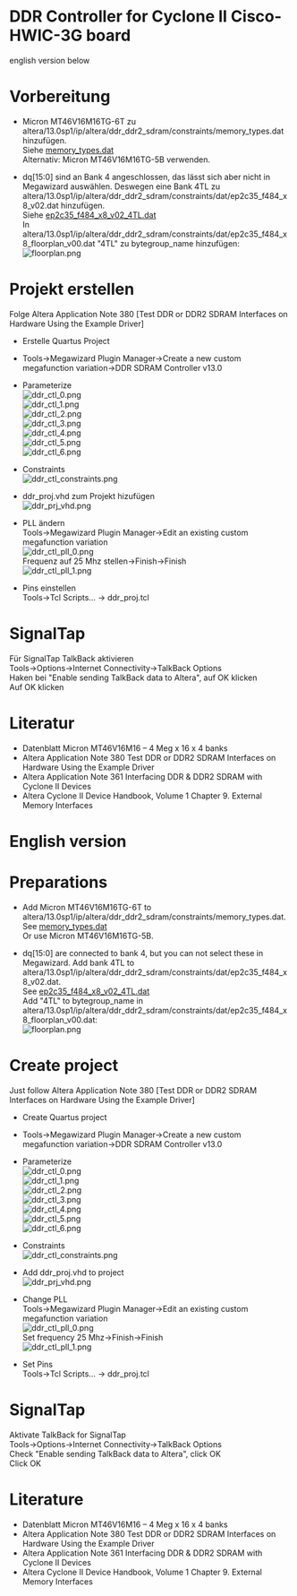 # DDR Controller for Cyclone II Cisco-HWIC-3G board
english version below

# Vorbereitung
* Micron MT46V16M16TG-6T zu altera/13.0sp1/ip/altera/ddr_ddr2_sdram/constraints/memory_types.dat hinzufügen.<br>
Siehe [memory_types.dat](./ddr_ctl_dokumentation/memory_types.dat) <br>
Alternativ: Micron MT46V16M16TG-5B verwenden. 

* dq[15:0] sind an Bank 4 angeschlossen, das lässt sich aber nicht in Megawizard auswählen.
Deswegen eine Bank 4TL zu altera/13.0sp1/ip/altera/ddr_ddr2_sdram/constraints/dat/ep2c35_f484_x8_v02.dat hinzufügen.<br>
Siehe [ep2c35_f484_x8_v02_4TL.dat](./ddr_ctl_dokumentation/ep2c35_f484_x8_v02_4TL.dat)<br>
In altera/13.0sp1/ip/altera/ddr_ddr2_sdram/constraints/dat/ep2c35_f484_x8_floorplan_v00.dat "4TL" zu bytegroup_name hinzufügen:<br>
![floorplan.png](./ddr_ctl_dokumentation/floorplan.png)<br>

# Projekt erstellen
Folge Altera Application Note 380 [Test DDR or DDR2 SDRAM Interfaces on Hardware Using the Example Driver]<br>
* Erstelle Quartus Project<br>
* Tools→Megawizard Plugin Manager→Create a new custom megafunction variation→DDR SDRAM Controller v13.0<br>
* Parameterize <br>
![ddr_ctl_0.png](./ddr_ctl_dokumentation/ddr_ctl_0.png)<br>
![ddr_ctl_1.png](./ddr_ctl_dokumentation/ddr_ctl_1.png)<br>
![ddr_ctl_2.png](./ddr_ctl_dokumentation/ddr_ctl_2.png)<br>
![ddr_ctl_3.png](./ddr_ctl_dokumentation/ddr_ctl_3.png)<br>
![ddr_ctl_4.png](./ddr_ctl_dokumentation/ddr_ctl_4.png)<br>
![ddr_ctl_5.png](./ddr_ctl_dokumentation/ddr_ctl_5.png)<br>
![ddr_ctl_6.png](./ddr_ctl_dokumentation/ddr_ctl_6.png)<br>

* Constraints <br>
![ddr_ctl_constraints.png](./ddr_ctl_dokumentation/ddr_ctl_constraints.png)<br>

* ddr_proj.vhd zum Projekt hizufügen <br>
![ddr_prj_vhd.png](./ddr_ctl_dokumentation/ddr_prj_vhd.png)<br>

* PLL ändern <br>
Tools→Megawizard Plugin Manager→Edit an existing custom megafunction variation <br>
![ddr_ctl_pll_0.png](./ddr_ctl_dokumentation/ddr_ctl_pll_0.png)<br>
Frequenz auf 25 Mhz stellen→Finish→Finish<br>
![ddr_ctl_pll_1.png](./ddr_ctl_dokumentation/ddr_ctl_pll_1.png)<br>
* Pins einstellen<br>
Tools→Tcl Scripts… → ddr_proj.tcl<br>

# SignalTap<br>
Für SignalTap TalkBack aktivieren<br>
Tools→Options→Internet Connectivity→TalkBack Options<br>
Haken bei "Enable sending TalkBack data to Altera", auf OK klicken<br>
Auf OK klicken<br>

# Literatur
* Datenblatt Micron MT46V16M16 – 4 Meg x 16 x 4 banks
* Altera Application Note 380 Test DDR or DDR2 SDRAM Interfaces on Hardware Using the Example Driver
* Altera Application Note 361 Interfacing DDR & DDR2 SDRAM with Cyclone II Devices
* Altera Cyclone II Device Handbook, Volume 1 Chapter 9. External Memory Interfaces


# English version

# Preparations
* Add Micron MT46V16M16TG-6T to altera/13.0sp1/ip/altera/ddr_ddr2_sdram/constraints/memory_types.dat.<br>
See [memory_types.dat](./ddr_ctl_dokumentation/memory_types.dat) <br>
Or use Micron MT46V16M16TG-5B. 

* dq[15:0] are connected to bank 4, but you can not select these in Megawizard.
Add bank 4TL to altera/13.0sp1/ip/altera/ddr_ddr2_sdram/constraints/dat/ep2c35_f484_x8_v02.dat.<br>
See [ep2c35_f484_x8_v02_4TL.dat](./ddr_ctl_dokumentation/ep2c35_f484_x8_v02_4TL.dat)<br>
Add "4TL" to bytegroup_name in altera/13.0sp1/ip/altera/ddr_ddr2_sdram/constraints/dat/ep2c35_f484_x8_floorplan_v00.dat:<br>
![floorplan.png](./ddr_ctl_dokumentation/floorplan.png)<br>

# Create project
Just follow Altera Application Note 380 [Test DDR or DDR2 SDRAM Interfaces on Hardware Using the Example Driver]<br>
* Create Quartus project<br>
* Tools→Megawizard Plugin Manager→Create a new custom megafunction variation→DDR SDRAM Controller v13.0<br>
* Parameterize <br>
![ddr_ctl_0.png](./ddr_ctl_dokumentation/ddr_ctl_0.png)<br>
![ddr_ctl_1.png](./ddr_ctl_dokumentation/ddr_ctl_1.png)<br>
![ddr_ctl_2.png](./ddr_ctl_dokumentation/ddr_ctl_2.png)<br>
![ddr_ctl_3.png](./ddr_ctl_dokumentation/ddr_ctl_3.png)<br>
![ddr_ctl_4.png](./ddr_ctl_dokumentation/ddr_ctl_4.png)<br>
![ddr_ctl_5.png](./ddr_ctl_dokumentation/ddr_ctl_5.png)<br>
![ddr_ctl_6.png](./ddr_ctl_dokumentation/ddr_ctl_6.png)<br>

* Constraints <br>
![ddr_ctl_constraints.png](./ddr_ctl_dokumentation/ddr_ctl_constraints.png)<br>

* Add ddr_proj.vhd to project<br>
![ddr_prj_vhd.png](./ddr_ctl_dokumentation/ddr_prj_vhd.png)<br>

* Change PLL<br>
Tools→Megawizard Plugin Manager→Edit an existing custom megafunction variation <br>
![ddr_ctl_pll_0.png](./ddr_ctl_dokumentation/ddr_ctl_pll_0.png)<br>
Set frequency 25 Mhz→Finish→Finish<br>
![ddr_ctl_pll_1.png](./ddr_ctl_dokumentation/ddr_ctl_pll_1.png)<br>
* Set Pins<br>
Tools→Tcl Scripts… → ddr_proj.tcl<br>


# SignalTap<br>
Aktivate TalkBack for SignalTap<br>
Tools→Options→Internet Connectivity→TalkBack Options<br>
Check "Enable sending TalkBack data to Altera", click OK<br>
Click OK<br>

# Literature
* Datenblatt Micron MT46V16M16 – 4 Meg x 16 x 4 banks
* Altera Application Note 380 Test DDR or DDR2 SDRAM Interfaces on Hardware Using the Example Driver
* Altera Application Note 361 Interfacing DDR & DDR2 SDRAM with Cyclone II Devices
* Altera Cyclone II Device Handbook, Volume 1 Chapter 9. External Memory Interfaces

